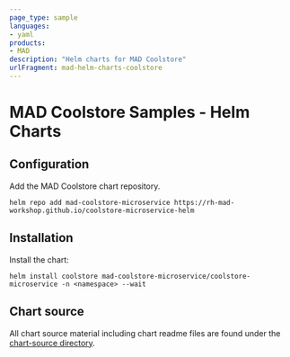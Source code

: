 ```yaml
---
page_type: sample
languages:
- yaml
products:
- MAD
description: "Helm charts for MAD Coolstore"
urlFragment: mad-helm-charts-coolstore
---
```


# MAD Coolstore Samples - Helm Charts

## Configuration

Add the MAD Coolstore chart repository.

```
helm repo add mad-coolstore-microservice https://rh-mad-workshop.github.io/coolstore-microservice-helm
```

## Installation

Install the chart:

```shell
helm install coolstore mad-coolstore-microservice/coolstore-microservice -n <namespace> --wait
```

## Chart source

All chart source material including chart readme files are found under the [chart-source directory](/chart-source/).